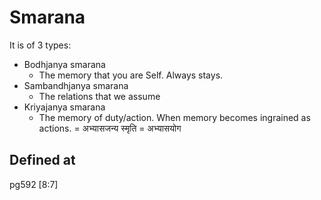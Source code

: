 # Smarana

It is of 3 types:

- Bodhjanya smarana
  - The memory that you are Self. Always stays.
- Sambandhjanya smarana
  - The relations that we assume
- Kriyajanya smarana
  - The memory of duty/action. When memory becomes ingrained as actions. = अभ्यासजन्य स्मृति = अभ्यासयोग

## Defined at
pg592 [8:7]